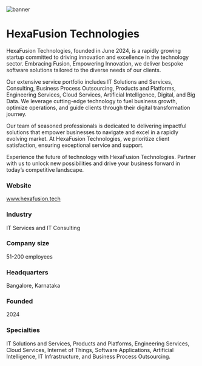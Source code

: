 ![banner](https://github.com/hexafusion-tech/web/assets/174838184/91581d3a-cadf-4b4e-aac2-283df9a24206)

# HexaFusion Technologies

HexaFusion Technologies, founded in June 2024, is a rapidly growing startup committed to driving innovation and excellence in the technology sector. Embracing Fusion, Empowering Innovation, we deliver bespoke software solutions tailored to the diverse needs of our clients.

Our extensive service portfolio includes IT Solutions and Services, Consulting, Business Process Outsourcing, Products and Platforms, Engineering Services, Cloud Services, Artificial Intelligence, Digital, and Big Data. We leverage cutting-edge technology to fuel business growth, optimize operations, and guide clients through their digital transformation journey.

Our team of seasoned professionals is dedicated to delivering impactful solutions that empower businesses to navigate and excel in a rapidly evolving market. At HexaFusion Technologies, we prioritize client satisfaction, ensuring exceptional service and support.

Experience the future of technology with HexaFusion Technologies. Partner with us to unlock new possibilities and drive your business forward in today’s competitive landscape.

### Website
www.hexafusion.tech

### Industry
IT Services and IT Consulting

### Company size
51-200 employees

### Headquarters
Bangalore, Karnataka

### Founded
2024

### Specialties
IT Solutions and Services, Products and Platforms, Engineering Services, Cloud Services, Internet of Things, Software Applications, Artificial Intelligence, IT Infrastructure, and Business Process Outsourcing.
